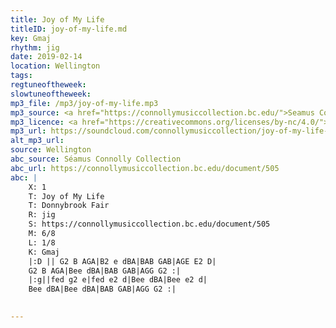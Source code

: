 ```yaml
---
title: Joy of My Life
titleID: joy-of-my-life.md
key: Gmaj
rhythm: jig
date: 2019-02-14
location: Wellington 
tags: 
regtuneoftheweek: 
slowtuneoftheweek: 
mp3_file: /mp3/joy-of-my-life.mp3
mp3_source: <a href="https://connollymusiccollection.bc.edu/">Seamus Connolly and Boston College Libraries, 2016</a>
mp3_licence: <a href="https://creativecommons.org/licenses/by-nc/4.0/">CC-BY-NC-4.0</a>
mp3_url: https://soundcloud.com/connollymusiccollection/joy-of-my-life-jig
alt_mp3_url: 
source: Wellington
abc_source: Séamus Connolly Collection
abc_url: https://connollymusiccollection.bc.edu/document/505
abc: |
    X: 1
    T: Joy of My Life
    T: Donnybrook Fair
    R: jig
    S: https://connollymusiccollection.bc.edu/document/505
    M: 6/8
    L: 1/8
    K: Gmaj
    |:D || G2 B AGA|B2 e dBA|BAB GAB|AGE E2 D|
    G2 B AGA|Bee dBA|BAB GAB|AGG G2 :|
    |:g||fed g2 e|fed e2 d|Bee dBA|Bee e2 d|
    Bee dBA|Bee dBA|BAB GAB|AGG G2 :|
    

---
```

